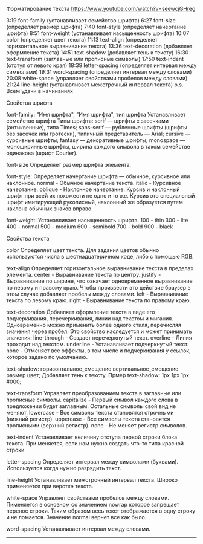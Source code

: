 Форматирование текста
https://www.youtube.com/watch?v=seewcjGHreg

3:19 font-family (устанавливает семейство шрифта)
6:27 font-size (определяет размер шрифта)
7:40 font-style (определяет начертание шрифта)
8:51 font-weight (устанавливает насыщенность шрифта)
10:07 color (определяет цвет текста)
11:13 text-align (определяет горизонтальное выравнивание текста)
13:36 text-decoration (добавляет оформление текста)
14:51 text-shadow (добавляет тень к тексту)
16:30 text-transform (заглавные или прописные символы)
17:50 text-indent (отступ от левого края)
18:39 letter-spacing (определяет интервал между символами)
19:31 word-spacing (определяет интервал между словами)
20:08 white-space (управляет свойствами пробелов между словами)
21:24 line-height (устанавливает межстрочный интервал текста)
p.s. Всем удачи в начинаниях

Свойства шрифта

font-family: "Имя шрифта", "Имя шрифта", тип шрифта
Устанавливает семейство шрифта
Типы шрифта:
serif — шрифты с засечками (антиквенные), типа Times;
sans-serif — рубленные шрифты (шрифты без засечек или гротески), типичный представитель — Arial;
cursive — курсивные шрифты;
fantasy — декоративные шрифты;
monospace — моноширинные шрифты, ширина каждого символа в таком семействе одинакова (шрифт Courier).

font-size
Определяет размер шрифта элемента.

font-style:
Определяет начертание шрифта — обычное, курсивное или наклонное.
normal - Обычное начертание текста.
italic - Курсивное начертание. 
oblique - Наклонное начертание. Курсив и наклонный шрифт при всей их похожести не одно и то же. Курсив это специальный шрифт имитирующий рукописный, наклонный же образуется путем наклона обычных знаков вправо. 

font-weight:
Устанавливает насыщенность шрифта.
100 - thin
300 - lite
400 - normal
500 - medium
600 - semibold
700 - bold
900 - black


Свойства текста

color
Определяет цвет текста. Для задания цветов обычно используются числа в шестнадцатеричном коде, 
либо с помощью RGB.

text-align
Определяет горизонтальное выравнивание текста в пределах элемента. 
center - Выравнивание текста по центру.
justify - Выравнивание по ширине, что означает одновременное выравнивание по левому и правому краю. Чтобы произвести это действие браузер в этом случае добавляет пробелы между словами.
left - Выравнивание текста по левому краю. 
right - Выравнивание текста по правому краю.

text-decoration
Добавляет оформление текста в виде его подчеркивания, перечеркивания, линии над текстом и мигания. 
Одновременно можно применить более одного стиля, перечисляя значения через пробел. Это свойство наследуется и может принимать значения:
line-through - Создает перечеркнутый текст.
overline - Линия проходит над текстом.
underline - Устанавливает подчеркнутый текст. 
none - Отменяет все эффекты, в том числе и подчеркивания у ссылок, которое задано по умолчанию.

text-shadow: горизонтальное_смещение вертикальное_смещение размер цвет;
Добавляет тень к тексту.
Прмер text-shadow: 1px 1px 1px #000;

text-transform
Управляет преобразованием текста в заглавные или прописные символы.
capitalize  - Первый символ каждого слова в предложении будет заглавным. Остальные символы свой вид не меняют.
lowercase - Все символы текста становятся строчными (нижний регистр). 
uppercase - Все символы текста становятся прописными (верхний регистр).
none - Не меняет регистр символов.

text-indent
Устанавливает величину отступа первой строки блока текста. При меняется, если нам нужно создать что-то типа красной строки.

letter-spacing
Определяет интервал между символами (буквами). Используется когда нужно разрядить текст.

line-height
Устанавливает межстрочный интервал текста. Широко применяется при верстке текста.

white-space
Управляет свойствами пробелов между словами. Пименяется в основном со значением 
nowrap которое запрещает перенос строки. Таким образом весь текст отображается в одну строку и не ломается. Значение normal вернет все как было.

word-spacing
Устанавливает интервал между словами.

******

